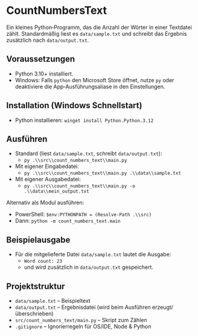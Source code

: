 # CountNumbersText

Ein kleines Python‑Programm, das die Anzahl der Wörter in einer Textdatei zählt. Standardmäßig liest es `data/sample.txt` und schreibt das Ergebnis zusätzlich nach `data/output.txt`.

## Voraussetzungen
- Python 3.10+ installiert.
- Windows: Falls `python` den Microsoft Store öffnet, nutze `py` oder deaktiviere die App‑Ausführungsaliase in den Einstellungen.

## Installation (Windows Schnellstart)
- Python installieren: `winget install Python.Python.3.12`

## Ausführen
- Standard (liest `data/sample.txt`, schreibt `data/output.txt`):
  - `py .\\src\\count_numbers_text\\main.py`
- Mit eigener Eingabedatei:
  - `py .\\src\\count_numbers_text\\main.py .\\data\\sample.txt`
- Mit eigener Ausgabedatei:
  - `py .\\src\\count_numbers_text\\main.py -o .\\data\\mein_output.txt`

Alternativ als Modul ausführen:
- PowerShell: `$env:PYTHONPATH = (Resolve-Path .\\src)`
- Dann: `python -m count_numbers_text.main`

## Beispielausgabe
- Für die mitgelieferte Datei `data/sample.txt` lautet die Ausgabe:
  - `Word count: 23`
  - und wird zusätzlich in `data/output.txt` gespeichert.

## Projektstruktur
- `data/sample.txt` – Beispieltext
- `data/output.txt` – Ergebnisdatei (wird beim Ausführen erzeugt/überschrieben)
- `src/count_numbers_text/main.py` – Skript zum Zählen
- `.gitignore` – Ignorierregeln für OS/IDE, Node & Python

